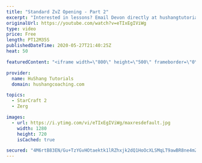 ```yaml
---
title: "Standard ZvZ Opening - Part 2"
excerpt: "Interested in lessons? Email Devon directly at hushangtutorials@outlook.com ------------------------------------------------------------------------------------------------------- Want to support HuShang Tutorials directly? Patreon is a website where you can contribute a monthly donation that will help"
originalUrl: https://youtube.com/watch?v=eTIxEgIViWg
type: video
price: Free
length: PT12M35S
publishedDateTime: 2020-05-27T21:40:25Z
heat: 50

featuredContent: "<iframe width=\"800\" height=\"500\" frameborder=\"0\" src=\"https://www.youtube.com/embed/eTIxEgIViWg\" allow=\"accelerometer; autoplay; encrypted-media; gyroscope; picture-in-picture\" allowfullscreen></iframe>"

provider:
  name: HuShang Tutorials
  domain: hushangcoaching.com

topics:
  - StarCraft 2
  - Zerg

images:
  - url: https://i.ytimg.com/vi/eTIxEgIViWg/maxresdefault.jpg
    width: 1280
    height: 720
    isCached: true

secured: "4M6rtB83EN/Gu+TzYGvHOtaektk1lRZhxjk2dQ1HoOcXLSMqLT9awBR8ne4mZohts8I+3UT04gR1AM07SfGNX6MmH7etQ6D4rgwxBC/z5FohSCMc4wIkl6XTjg6QiYjrrbz0ODF2P6VmBGpUJwyg5zpEvup2HvoXKipt5POhFP6R/H0H/qpBGuGQDF9CCX3cohrvl9yZkYRl5E/m29lLWfjwoXqte1WHGwtjK73UI/hOxdYrfbVg3VloIG3EMTwNdshNWPqBEmQWTv9KTxJ0/fvxQuYUnsl0OA5W60He6ZLK2DlkFkdAUi3nDPx2SobTT4nWFYHs11sZZ4xtHdzUmANe4gS0YWRmw5HrYq9TdZ8l7JtHTEy7iaUfJG3MOvyzvCowEFm/yfjr5Lj3oH87C6LRXmPWthHlb9u1izidPSg=;se//NLJxa1gRII3/NGbDVg=="
---
```


